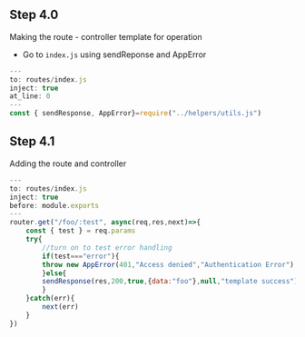 ## Step 4.0

Making the route - controller template for operation

- Go to `index.js` using sendReponse and AppError

```javascript
---
to: routes/index.js
inject: true
at_line: 0
---
const { sendResponse, AppError}=require("../helpers/utils.js")

```

## Step 4.1

Adding the route and controller

```javascript
---
to: routes/index.js
inject: true
before: module.exports
---
router.get("/foo/:test", async(req,res,next)=>{
    const { test } = req.params
    try{
        //turn on to test error handling
        if(test==="error"){
        throw new AppError(401,"Access denied","Authentication Error")
        }else{
        sendResponse(res,200,true,{data:"foo"},null,"template success")
        }
    }catch(err){
        next(err)
    }
})

```
